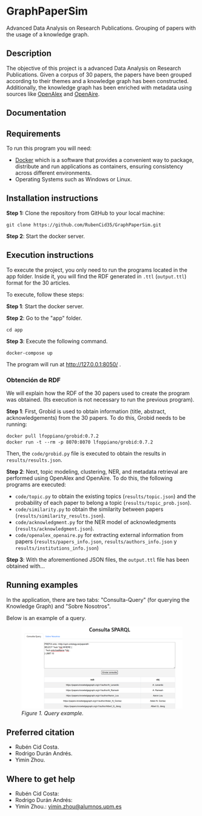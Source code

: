 # GraphPaperSim
Advanced Data Analysis on Research Publications. Grouping of papers with the usage of a knowledge graph.

## Description
The objective of this project is a advanced Data Analysis on Research Publications. Given a corpus of 30 papers, the papers have been grouped according to their themes and a knowledge graph has been constructed. Additionally, the knowledge graph has been enriched with metadata using sources like [OpenAlex](https://openalex.org/) and [OpenAire](https://explore.openaire.eu/).


## Documentation


## Requirements
To run this program you will need:
* [Docker](https://docs.docker.com/engine/install/) which is a software that provides a convenient way to package, distribute and run applications as containers, ensuring consistency across different environments.
* Operating Systems such as Windows or Linux.

## Installation instructions
**Step 1:** Clone the repository from GitHub to your local machine:

```
git clone https://github.com/RubenCid35/GraphPaperSim.git
```

**Step 2**: Start the docker server.


## Execution instructions
To execute the project, you only need to run the programs located in the app folder. Inside it, you will find the RDF generated in `.ttl` (`output.ttl`) format for the 30 articles.

To execute, follow these steps:

**Step 1**: Start the docker server.

**Step 2**: Go to the "app" folder.

```
cd app
```

**Step 3**: Execute the following command.

```
docker-compose up
```

The program will run at http://127.0.0.1:8050/ .


### Obtención de RDF
We will explain how the RDF of the 30 papers used to create the program was obtained. (Its execution is not necessary to run the previous program).

**Step 1**: First, Grobid is used to obtain information (title, abstract, acknowledgements) from the 30 papers. To do this, Grobid needs to be running:

```
docker pull lfoppiano/grobid:0.7.2
docker run -t --rm -p 8070:8070 lfoppiano/grobid:0.7.2
```

Then, the `code/grobid.py` file is executed to obtain the results in `results/results.json`.

**Step 2**: Next, topic modeling, clustering, NER, and metadata retrieval are performed using OpenAlex and OpenAire. To do this, the following programs are executed:
* `code/topic.py`  to obtain the existing topics (`results/topic.json`) and the probability of each paper to belong a topic (`results/topic_prob.json`).
* `code/similarity.py` to obtain the similarity between papers (`results/similarity_results.json`).
* `code/acknowledgment.py` for the NER model of acknowledgments (`results/acknowledgment.json`).
* `code/openalex_openaire.py` for extracting external information from papers (`results/papers_info.json`, `results/authors_info.json` y `results/institutions_info.json`)

**Step 3**: With the aforementioned JSON files, the `output.ttl` file has been obtained with...


## Running examples
In the application, there are two tabs: "Consulta-Query" (for querying the Knowledge Graph) and "Sobre Nosotros".

Below is an example of a query.
<figure>
  <img src="docs/example.png" alt="Wordcloud" style="width:450px">
  <figcaption><i>Figure 1. Query example.</i></figcaption>
</figure>


## Preferred citation
* Rubén Cid Costa.
* Rodrigo Durán Andrés.
* Yimin Zhou.

## Where to get help
* Rubén Cid Costa:
* Rodrigo Durán Andrés:
* Yimin Zhou.: yimin.zhou@alumnos.upm.es





